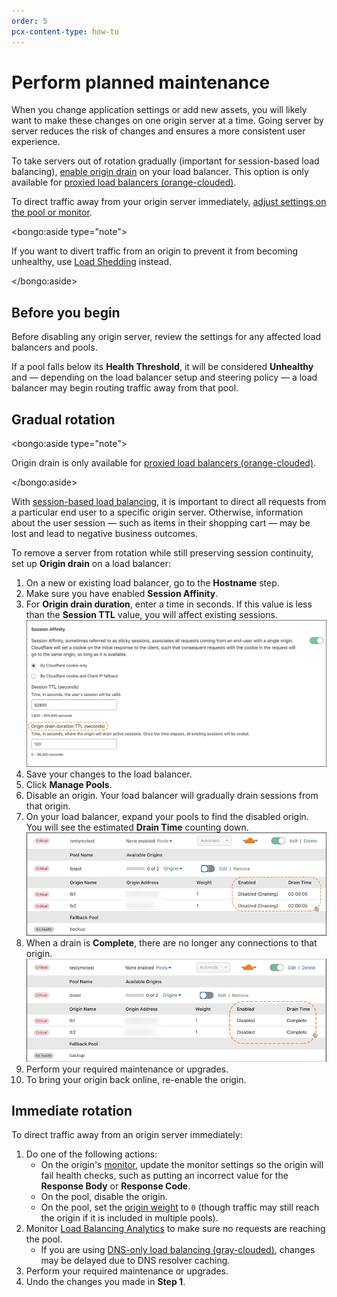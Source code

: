 ```yaml
---
order: 5
pcx-content-type: how-to
---
```


# Perform planned maintenance

When you change application settings or add new assets, you will likely want to make these changes on one origin server at a time. Going server by server reduces the risk of changes and ensures a more consistent user experience.

To take servers out of rotation gradually (important for session-based load balancing), [enable origin drain](#gradual-rotation) on your load balancer. This option is only available for [proxied load balancers (orange-clouded)](/understand-basics/proxy-modes).

To direct traffic away from your origin server immediately, [adjust settings on the pool or monitor](#immediate-rotation).

<bongo:aside type="note">

If you want to divert traffic from an origin to prevent it from becoming unhealthy, use [Load Shedding](/additional-options/load-shedding) instead.

</bongo:aside>

## Before you begin

Before disabling any origin server, review the settings for any affected load balancers and pools.

If a pool falls below its **Health Threshold**, it will be considered **Unhealthy** and — depending on the load balancer setup and steering policy — a load balancer may begin routing traffic away from that pool.

## Gradual rotation

<bongo:aside type="note">

Origin drain is only available for [proxied load balancers (orange-clouded)](/understand-basics/proxy-modes).

</bongo:aside>

With [session-based load balancing](/understand-basics/session-affinity), it is important to direct all requests from a particular end user to a specific origin server. Otherwise, information about the user session — such as items in their shopping cart — may be lost and lead to negative business outcomes.

To remove a server from rotation while still preserving session continuity, set up **Origin drain** on a load balancer:

1. On a new or existing load balancer, go to the **Hostname** step.
1. Make sure you have enabled **Session Affinity**.
1. For **Origin drain duration**, enter a time in seconds. If this value is less than the **Session TTL** value, you will affect existing sessions.
   ![Session affinity configuration with origin drain](../static/images/session-affinity-3.png)
1. Save your changes to the load balancer.
1. Click **Manage Pools**.
1. Disable an origin. Your load balancer will gradually drain sessions from that origin.
1. On your load balancer, expand your pools to find the disabled origin. You will see the estimated **Drain Time** counting down.
   ![Manage Load Balancer table with draining in progress](../static/images/session-affinity-4.png)
1. When a drain is **Complete**, there are no longer any connections to that origin.
   ![Manage Load Balancer table with draining complete](../static/images/session-affinity-5.png)
1. Perform your required maintenance or upgrades.
1. To bring your origin back online, re-enable the origin.

## Immediate rotation

To direct traffic away from an origin server immediately:

1. Do one of the following actions:
   - On the origin's [monitor](/understand-basics/monitors), update the monitor settings so the origin will fail health checks, such as putting an incorrect value for the **Response Body** or **Response Code**.
   - On the pool, disable the origin.
   - On the pool, set the [origin weight](/understand-basics/weighted-load-balancing) to `0` (though traffic may still reach the origin if it is included in multiple pools).
1. Monitor [Load Balancing Analytics](/load-balancing-analytics) to make sure no requests are reaching the pool.
   - If you are using [DNS-only load balancing (gray-clouded)](/understand-basics/proxy-modes), changes may be delayed due to DNS resolver caching.
1. Perform your required maintenance or upgrades.
1. Undo the changes you made in **Step 1**.

